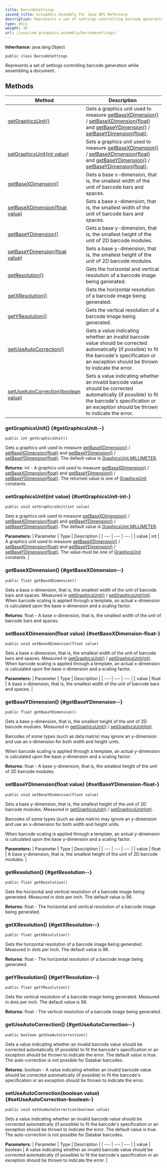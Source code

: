 ```yaml
---
title: BarcodeSettings
second_title: GroupDocs.Assembly for Java API Reference
description: Represents a set of settings controlling barcode generation while assembling a document.
type: docs
weight: 10
url: /java/com.groupdocs.assembly/barcodesettings/
---
```

**Inheritance:**
java.lang.Object
```
public class BarcodeSettings
```

Represents a set of settings controlling barcode generation while assembling a document.
## Methods

| Method | Description |
| --- | --- |
| [getGraphicsUnit()](#getGraphicsUnit--) | Gets a graphics unit used to measure [getBaseXDimension()](../../com.groupdocs.assembly/barcodesettings.getBaseXDimension--) / [setBaseXDimension(float)](../../com.groupdocs.assembly/barcodesettings.setBaseXDimension-float-) and [getBaseYDimension()](../../com.groupdocs.assembly/barcodesettings.getBaseYDimension--) / [setBaseYDimension(float)](../../com.groupdocs.assembly/barcodesettings.setBaseYDimension-float-). |
| [setGraphicsUnit(int value)](#setGraphicsUnit-int-) | Sets a graphics unit used to measure [getBaseXDimension()](../../com.groupdocs.assembly/barcodesettings.getBaseXDimension--) / [setBaseXDimension(float)](../../com.groupdocs.assembly/barcodesettings.setBaseXDimension-float-) and [getBaseYDimension()](../../com.groupdocs.assembly/barcodesettings.getBaseYDimension--) / [setBaseYDimension(float)](../../com.groupdocs.assembly/barcodesettings.setBaseYDimension-float-). |
| [getBaseXDimension()](#getBaseXDimension--) | Gets a base x-dimension, that is, the smallest width of the unit of barcode bars and spaces. |
| [setBaseXDimension(float value)](#setBaseXDimension-float-) | Sets a base x-dimension, that is, the smallest width of the unit of barcode bars and spaces. |
| [getBaseYDimension()](#getBaseYDimension--) | Gets a base y-dimension, that is, the smallest height of the unit of 2D barcode modules. |
| [setBaseYDimension(float value)](#setBaseYDimension-float-) | Sets a base y-dimension, that is, the smallest height of the unit of 2D barcode modules. |
| [getResolution()](#getResolution--) | Gets the horizontal and vertical resolution of a barcode image being generated. |
| [getXResolution()](#getXResolution--) | Gets the horizontal resolution of a barcode image being generated. |
| [getYResolution()](#getYResolution--) | Gets the vertical resolution of a barcode image being generated. |
| [getUseAutoCorrection()](#getUseAutoCorrection--) | Gets a value indicating whether an invalid barcode value should be corrected automatically (if possible) to fit the barcode's specification or an exception should be thrown to indicate the error. |
| [setUseAutoCorrection(boolean value)](#setUseAutoCorrection-boolean-) | Sets a value indicating whether an invalid barcode value should be corrected automatically (if possible) to fit the barcode's specification or an exception should be thrown to indicate the error. |
### getGraphicsUnit() {#getGraphicsUnit--}
```
public int getGraphicsUnit()
```


Gets a graphics unit used to measure [getBaseXDimension()](../../com.groupdocs.assembly/barcodesettings.getBaseXDimension--) / [setBaseXDimension(float)](../../com.groupdocs.assembly/barcodesettings.setBaseXDimension-float-) and [getBaseYDimension()](../../com.groupdocs.assembly/barcodesettings.getBaseYDimension--) / [setBaseYDimension(float)](../../com.groupdocs.assembly/barcodesettings.setBaseYDimension-float-). The default value is [GraphicsUnit.MILLIMETER](../../com.groupdocs.assembly.system.drawing/graphicsunit.MILLIMETER).

**Returns:**
int - A graphics unit used to measure [getBaseXDimension()](../../com.groupdocs.assembly/barcodesettings.getBaseXDimension--) / [setBaseXDimension(float)](../../com.groupdocs.assembly/barcodesettings.setBaseXDimension-float-) and [getBaseYDimension()](../../com.groupdocs.assembly/barcodesettings.getBaseYDimension--) / [setBaseYDimension(float)](../../com.groupdocs.assembly/barcodesettings.setBaseYDimension-float-). The returned value is one of [GraphicsUnit](../../com.groupdocs.assembly.system.drawing/graphicsunit) constants.
### setGraphicsUnit(int value) {#setGraphicsUnit-int-}
```
public void setGraphicsUnit(int value)
```


Sets a graphics unit used to measure [getBaseXDimension()](../../com.groupdocs.assembly/barcodesettings.getBaseXDimension--) / [setBaseXDimension(float)](../../com.groupdocs.assembly/barcodesettings.setBaseXDimension-float-) and [getBaseYDimension()](../../com.groupdocs.assembly/barcodesettings.getBaseYDimension--) / [setBaseYDimension(float)](../../com.groupdocs.assembly/barcodesettings.setBaseYDimension-float-). The default value is [GraphicsUnit.MILLIMETER](../../com.groupdocs.assembly.system.drawing/graphicsunit.MILLIMETER).

**Parameters:**
| Parameter | Type | Description |
| --- | --- | --- |
| value | int | A graphics unit used to measure [getBaseXDimension()](../../com.groupdocs.assembly/barcodesettings.getBaseXDimension--) / [setBaseXDimension(float)](../../com.groupdocs.assembly/barcodesettings.setBaseXDimension-float-) and [getBaseYDimension()](../../com.groupdocs.assembly/barcodesettings.getBaseYDimension--) / [setBaseYDimension(float)](../../com.groupdocs.assembly/barcodesettings.setBaseYDimension-float-). The value must be one of [GraphicsUnit](../../com.groupdocs.assembly.system.drawing/graphicsunit) constants. |

### getBaseXDimension() {#getBaseXDimension--}
```
public float getBaseXDimension()
```


Gets a base x-dimension, that is, the smallest width of the unit of barcode bars and spaces. Measured in [getGraphicsUnit()](../../com.groupdocs.assembly/barcodesettings.getGraphicsUnit--) / [setGraphicsUnit(int)](../../com.groupdocs.assembly/barcodesettings.setGraphicsUnit-int-). When barcode scaling is applied through a template, an actual x-dimension is calculated upon the base x-dimension and a scaling factor.

**Returns:**
float - A base x-dimension, that is, the smallest width of the unit of barcode bars and spaces.
### setBaseXDimension(float value) {#setBaseXDimension-float-}
```
public void setBaseXDimension(float value)
```


Sets a base x-dimension, that is, the smallest width of the unit of barcode bars and spaces. Measured in [getGraphicsUnit()](../../com.groupdocs.assembly/barcodesettings.getGraphicsUnit--) / [setGraphicsUnit(int)](../../com.groupdocs.assembly/barcodesettings.setGraphicsUnit-int-). When barcode scaling is applied through a template, an actual x-dimension is calculated upon the base x-dimension and a scaling factor.

**Parameters:**
| Parameter | Type | Description |
| --- | --- | --- |
| value | float | A base x-dimension, that is, the smallest width of the unit of barcode bars and spaces. |

### getBaseYDimension() {#getBaseYDimension--}
```
public float getBaseYDimension()
```


Gets a base y-dimension, that is, the smallest height of the unit of 2D barcode modules. Measured in [getGraphicsUnit()](../../com.groupdocs.assembly/barcodesettings.getGraphicsUnit--) / [setGraphicsUnit(int)](../../com.groupdocs.assembly/barcodesettings.setGraphicsUnit-int-).

Barcodes of some types (such as data matrix) may ignore an y-dimension and use an x-dimension for both width and height units.

When barcode scaling is applied through a template, an actual y-dimension is calculated upon the base y-dimension and a scaling factor.

**Returns:**
float - A base y-dimension, that is, the smallest height of the unit of 2D barcode modules.
### setBaseYDimension(float value) {#setBaseYDimension-float-}
```
public void setBaseYDimension(float value)
```


Sets a base y-dimension, that is, the smallest height of the unit of 2D barcode modules. Measured in [getGraphicsUnit()](../../com.groupdocs.assembly/barcodesettings.getGraphicsUnit--) / [setGraphicsUnit(int)](../../com.groupdocs.assembly/barcodesettings.setGraphicsUnit-int-).

Barcodes of some types (such as data matrix) may ignore an y-dimension and use an x-dimension for both width and height units.

When barcode scaling is applied through a template, an actual y-dimension is calculated upon the base y-dimension and a scaling factor.

**Parameters:**
| Parameter | Type | Description |
| --- | --- | --- |
| value | float | A base y-dimension, that is, the smallest height of the unit of 2D barcode modules. |

### getResolution() {#getResolution--}
```
public float getResolution()
```


Gets the horizontal and vertical resolution of a barcode image being generated. Measured in dots per inch. The default value is 96.

**Returns:**
float - The horizontal and vertical resolution of a barcode image being generated.
### getXResolution() {#getXResolution--}
```
public float getXResolution()
```


Gets the horizontal resolution of a barcode image being generated. Measured in dots per inch. The default value is 96.

**Returns:**
float - The horizontal resolution of a barcode image being generated.
### getYResolution() {#getYResolution--}
```
public float getYResolution()
```


Gets the vertical resolution of a barcode image being generated. Measured in dots per inch. The default value is 96.

**Returns:**
float - The vertical resolution of a barcode image being generated.
### getUseAutoCorrection() {#getUseAutoCorrection--}
```
public boolean getUseAutoCorrection()
```


Gets a value indicating whether an invalid barcode value should be corrected automatically (if possible) to fit the barcode's specification or an exception should be thrown to indicate the error. The default value is true. The auto-correction is not possible for Databar barcodes.

**Returns:**
boolean - A value indicating whether an invalid barcode value should be corrected automatically (if possible) to fit the barcode's specification or an exception should be thrown to indicate the error.
### setUseAutoCorrection(boolean value) {#setUseAutoCorrection-boolean-}
```
public void setUseAutoCorrection(boolean value)
```


Sets a value indicating whether an invalid barcode value should be corrected automatically (if possible) to fit the barcode's specification or an exception should be thrown to indicate the error. The default value is true. The auto-correction is not possible for Databar barcodes.

**Parameters:**
| Parameter | Type | Description |
| --- | --- | --- |
| value | boolean | A value indicating whether an invalid barcode value should be corrected automatically (if possible) to fit the barcode's specification or an exception should be thrown to indicate the error. |

